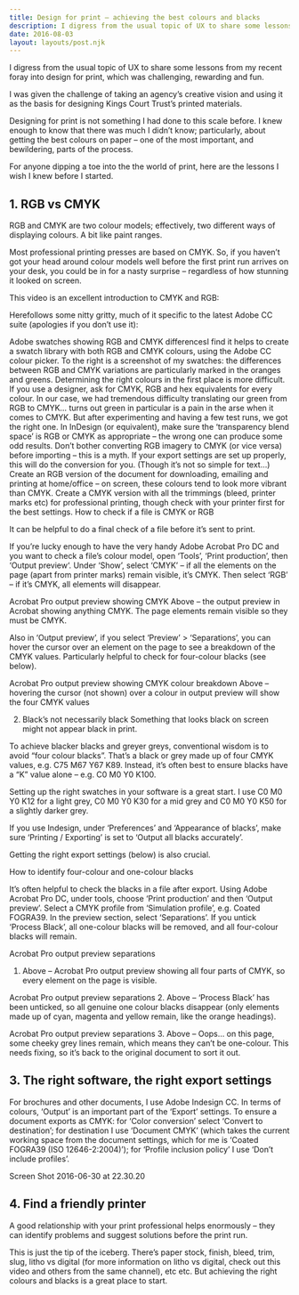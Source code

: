 ```yaml
---
title: Design for print – achieving the best colours and blacks
description: I digress from the usual topic of UX to share some lessons from my recent foray into design for print...
date: 2016-08-03
layout: layouts/post.njk
---
```


I digress from the usual topic of UX to share some lessons from my recent foray into design for print, which was challenging, rewarding and fun.

I was given the challenge of taking an agency’s creative vision and using it as the basis for designing Kings Court Trust’s printed materials.

Designing for print is not something I had done to this scale before. I knew enough to know that there was much I didn’t know; particularly, about getting the best colours on paper – one of the most important, and bewildering, parts of the process.

For anyone dipping a toe into the the world of print, here are the lessons I wish I knew before I started.

## 1. RGB vs CMYK
RGB and CMYK are two colour models; effectively, two different ways of displaying colours. A bit like paint ranges.

Most professional printing presses are based on CMYK. So, if you haven’t got your head around colour models well before the first print run arrives on your desk, you could be in for a nasty surprise – regardless of how stunning it looked on screen.

This video is an excellent introduction to CMYK and RGB:



Herefollows some nitty gritty, much of it specific to the latest Adobe CC suite (apologies if you don’t use it):

Adobe swatches showing RGB and CMYK differencesI find it helps to create a swatch library with both RGB and CMYK colours, using the Adobe CC colour picker. To the right is a screenshot of my swatches: the differences between RGB and CMYK variations are particularly marked in the oranges and greens.
Determining the right colours in the first place is more difficult. If you use a designer, ask for CMYK, RGB and hex equivalents for every colour. In our case, we had tremendous difficulty translating our green from RGB to CMYK… turns out green in particular is a pain in the arse when it comes to CMYK. But after experimenting and having a few test runs, we got the right one.
In InDesign (or equivalent), make sure the ‘transparency blend space’ is RGB or CMYK as appropriate – the wrong one can produce some odd results.
Don’t bother converting RGB imagery to CMYK (or vice versa) before importing – this is a myth. If your export settings are set up properly, this will do the conversion for you. (Though it’s not so simple for text…)
Create an RGB version of the document for downloading, emailing and printing at home/office – on screen, these colours tend to look more vibrant than CMYK. Create a CMYK version with all the trimmings (bleed, printer marks etc) for professional printing, though check with your printer first for the best settings.
How to check if a file is CMYK or RGB

It can be helpful to do a final check of a file before it’s sent to print.

If you’re lucky enough to have the very handy Adobe Acrobat Pro DC and you want to check a file’s colour model, open ‘Tools’, ‘Print production’, then ‘Output preview‘. Under ‘Show’, select ‘CMYK’ – if all the elements on the page (apart from printer marks) remain visible, it’s CMYK. Then select ‘RGB’ – if it’s CMYK, all elements will disappear.

Acrobat Pro output preview showing CMYK
Above – the output preview in Acrobat showing anything CMYK. The page elements remain visible so they must be CMYK.

Also in ‘Output preview’, if you select ‘Preview’ > ‘Separations’, you can hover the cursor over an element on the page to see a breakdown of the CMYK values. Particularly helpful to check for four-colour blacks (see below).

Acrobat Pro output preview showing CMYK colour breakdown
Above – hovering the cursor (not shown) over a colour in output preview will show the four CMYK values

2. Black’s not necessarily black
Something that looks black on screen might not appear black in print.

To achieve blacker blacks and greyer greys, conventional wisdom is to avoid “four colour blacks”. That’s a black or grey made up of four CMYK values, e.g. C75 M67 Y67 K89. Instead, it’s often best to ensure blacks have a “K” value alone – e.g. C0 M0 Y0 K100.

Setting up the right swatches in your software is a great start. I use C0 M0 Y0 K12 for a light grey, C0 M0 Y0 K30 for a mid grey and C0 M0 Y0 K50 for a slightly darker grey.

If you use Indesign, under ‘Preferences’ and ‘Appearance of blacks’, make sure ‘Printing / Exporting’ is set to ‘Output all blacks accurately’.

Getting the right export settings (below) is also crucial.

How to identify four-colour and one-colour blacks

It’s often helpful to check the blacks in a file after export. Using Adobe Acrobat Pro DC, under tools, choose ‘Print production’ and then ‘Output preview’. Select a CMYK profile from ‘Simulation profile’, e.g. Coated FOGRA39. In the preview section, select ‘Separations’. If you untick ‘Process Black’, all one-colour blacks will be removed, and all four-colour blacks will remain.

Acrobat Pro output preview separations
1. Above – Acrobat Pro output preview showing all four parts of CMYK, so every element on the page is visible.

Acrobat Pro output preview separations
2. Above – ‘Process Black’ has been unticked, so all genuine one colour blacks disappear (only elements made up of cyan, magenta and yellow remain, like the orange headings).

Acrobat Pro output preview separations
3. Above – Oops… on this page, some cheeky grey lines remain, which means they can’t be one-colour. This needs fixing, so it’s back to the original document to sort it out.

## 3. The right software, the right export settings
For brochures and other documents, I use Adobe Indesign CC. In terms of colours, ‘Output’ is an important part of the ‘Export’ settings. To ensure a document exports as CMYK: for ‘Color conversion’ select ‘Convert to destination’; for destination I use ‘Document CMYK’ (which takes the current working space from the document settings, which for me is ‘Coated FOGRA39 (ISO 12646-2:2004)’); for ‘Profile inclusion policy’ I use ‘Don’t include profiles’.

Screen Shot 2016-06-30 at 22.30.20

## 4. Find a friendly printer
A good relationship with your print professional helps enormously – they can identify problems and suggest solutions before the print run.

This is just the tip of the iceberg. There’s paper stock, finish, bleed, trim, slug, litho vs digital (for more information on litho vs digital, check out this video and others from the same channel), etc etc. But achieving the right colours and blacks is a great place to start.
